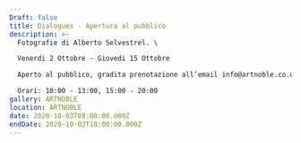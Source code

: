 ```yaml
---
Draft: false
title: Dialogues - Apertura al pubblico
description: >-
  Fotografie di Alberto Selvestrel. \

  Venerdi 2 Ottobre - Giovedi 15 Ottobre 

  Aperto al pubblico, gradita prenotazione all’email info@artnoble.co.uk oppure al numero +39 324 997 4878

  Orari: 10:00 - 13:00, 15:00 - 20:00
gallery: ARTNOBLE
location: ARTNOBLE
date: 2020-10-03T08:00:00.000Z
endDate: 2020-10-03T18:00:00.000Z
---
```

